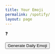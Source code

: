 ```yaml
---
title: Your Emoji
permalink: /spotify/
layout: page
---
```

<div class="emoji-app-container">
    <div id="emoji-display">❓</div>
    <p id="emoji-name-display" class="emoji-app-name"></p>
    <button id="generate-button">Generate Daily Emoji</button>
    <p id="message-area" class="emoji-app-message"></p>
</div>

<script src="{{ '/assets/js/script.js' | relative_url }}" defer></script>
